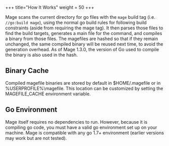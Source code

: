 +++
title="How It Works"
weight = 50
+++

Mage scans the current directory for go files with the `mage` build tag (i.e.
`//go:build mage`), using the normal go build rules for following build
constraints (aside from requiring the mage tag).  It then parses those files to
find the build targets, generates a main file for the command, and compiles a
binary from those files.  The magefiles are hashed so that if they remain
unchanged, the same compiled binary will be reused next time, to avoid the
generation overhead.  As of Mage 1.3.0, the version of Go used to compile the
binary is also used in the hash.

## Binary Cache

Compiled magefile binaries are stored by default in $HOME/.magefile or in
%USERPROFILE%\magefile.  This location can be customized by setting the
MAGEFILE_CACHE environment variable.

## Go Environment

Mage itself requires no dependencies to run. However, because it is compiling go
code, you must have a valid go environment set up on your machine.  Mage is
compatible with any go 1.7+ environment (earlier versions may work but are not
tested).
